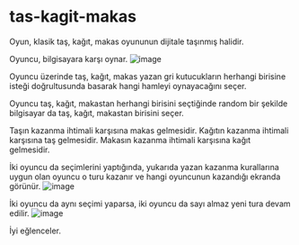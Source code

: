 # tas-kagit-makas

Oyun, klasik taş, kağıt, makas oyununun dijitale taşınmış halidir.


Oyuncu, bilgisayara karşı oynar.
![image](https://user-images.githubusercontent.com/93350864/151395013-4d548456-b9fc-49ce-9323-70eeccf87acc.png)

Oyuncu üzerinde taş, kağıt, makas yazan gri kutucukların herhangi birisine isteği doğrultusunda basarak hangi hamleyi oynayacağını seçer.

Oyuncu taş, kağıt, makastan herhangi birisini seçtiğinde random bir şekilde bilgisayar da taş, kağıt, makastan birisini seçer.

Taşın kazanma ihtimali karşısına makas gelmesidir.
Kağıtın kazanma ihtimali karşısına taş gelmesidir.
Makasın kazanma ihtimali karşısına kağıt gelmesidir.

İki oyuncu da seçimlerini yaptığında, yukarıda yazan kazanma kurallarına uygun olan oyuncu o turu kazanır ve hangi oyuncunun kazandığı ekranda görünür.
![image](https://user-images.githubusercontent.com/93350864/151396107-6c12bd9b-6684-4a13-8d3a-b221acecd03e.png)

İki oyuncu da aynı seçimi yaparsa, iki oyuncu da sayı almaz yeni tura devam edilir.
![image](https://user-images.githubusercontent.com/93350864/151396439-4618b8cd-53b2-444a-9ffc-6ca696e16d65.png)






İyi eğlenceler.
